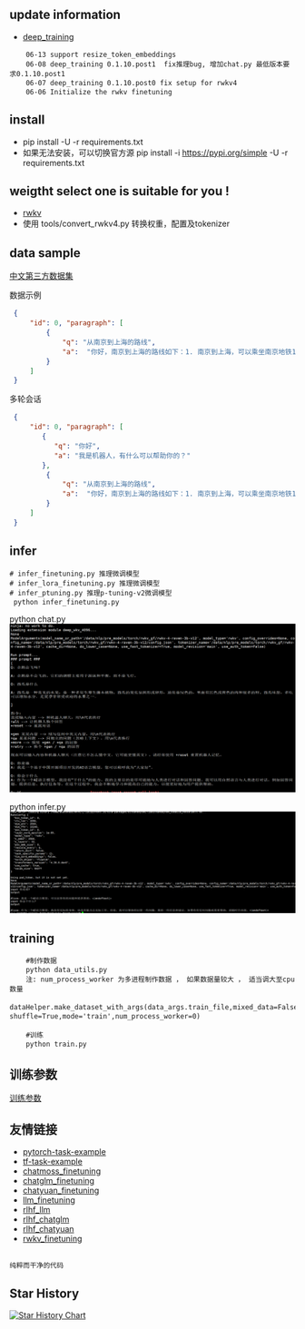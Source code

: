 ## update information
   - [deep_training](https://github.com/ssbuild/deep_training)

```text
    06-13 support resize_token_embeddings
    06-08 deep_training 0.1.10.post1  fix推理bug, 增加chat.py 最低版本要求0.1.10.post1
    06-07 deep_training 0.1.10.post0 fix setup for rwkv4  
    06-06 Initialize the rwkv finetuning 
```

## install
  - pip install -U -r requirements.txt
  - 如果无法安装，可以切换官方源 pip install -i https://pypi.org/simple -U -r requirements.txt


## weigtht select one is suitable for you !

- [rwkv](https://huggingface.co/BlinkDL) 
- 使用 tools/convert_rwkv4.py 转换权重，配置及tokenizer



## data sample

[中文第三方数据集](https://huggingface.co/datasets/YeungNLP/firefly-train-1.1M)


数据示例
```json
 {
     "id": 0, "paragraph": [
         {
             "q": "从南京到上海的路线",
             "a":  "你好，南京到上海的路线如下：1. 南京到上海，可以乘坐南京地铁1号线，在南京站乘坐轨道交通1号线。2. 南京到浦东机场，可以搭乘上海地铁1号，在陆家嘴站乘坐地铁1线，在浦东国际机场站乘坐机场快线，前往上海浦东国际机场。3. 上海到南京，可以换乘上海地铁2号线，从南京站换乘地铁2线，再从南京南站换乘地铁1路，然后到达上海站"
         }
     ]
 }
```

多轮会话
```json
 {
     "id": 0, "paragraph": [
        {
           "q": "你好",
           "a": "我是机器人，有什么可以帮助你的？"
        },
         {
             "q": "从南京到上海的路线",
             "a":  "你好，南京到上海的路线如下：1. 南京到上海，可以乘坐南京地铁1号线，在南京站乘坐轨道交通1号线。2. 南京到浦东机场，可以搭乘上海地铁1号，在陆家嘴站乘坐地铁1线，在浦东国际机场站乘坐机场快线，前往上海浦东国际机场。3. 上海到南京，可以换乘上海地铁2号线，从南京站换乘地铁2线，再从南京南站换乘地铁1路，然后到达上海站"
         }
     ]
 }

```



## infer
    # infer_finetuning.py 推理微调模型
    # infer_lora_finetuning.py 推理微调模型
    # infer_ptuning.py 推理p-tuning-v2微调模型
     python infer_finetuning.py


python chat.py
![chat.py](tools/1.png)


python infer.py
![infer.py](tools/2.png)





## training
```text
    #制作数据
    python data_utils.py
    注: num_process_worker 为多进程制作数据 ， 如果数据量较大 ， 适当调大至cpu数量
    dataHelper.make_dataset_with_args(data_args.train_file,mixed_data=False, shuffle=True,mode='train',num_process_worker=0)
    
    #训练
    python train.py
```
   
## 训练参数
[训练参数](args.MD)

## 友情链接

- [pytorch-task-example](https://github.com/ssbuild/pytorch-task-example)
- [tf-task-example](https://github.com/ssbuild/tf-task-example)
- [chatmoss_finetuning](https://github.com/ssbuild/chatmoss_finetuning)
- [chatglm_finetuning](https://github.com/ssbuild/chatglm_finetuning)
- [chatyuan_finetuning](https://github.com/ssbuild/chatyuan_finetuning)
- [llm_finetuning](https://github.com/ssbuild/llm_finetuning)
- [rlhf_llm](https://github.com/ssbuild/rlhf_llm)
- [rlhf_chatglm](https://github.com/ssbuild/rlhf_chatglm)
- [rlhf_chatyuan](https://github.com/ssbuild/rlhf_chatyuan)
- [rwkv_finetuning](https://github.com/ssbuild/rwkv_finetuning)

## 
    纯粹而干净的代码

## Star History

[![Star History Chart](https://api.star-history.com/svg?repos=ssbuild/rwkv_finetuning&type=Date)](https://star-history.com/#ssbuild/rwkv_finetuning&Date)